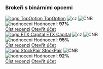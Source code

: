 <!DOCTYPE html>
<html lang="cs">
<head>
  <title>Brokeři s binárními opcemi</title>
  <meta charset="utf-8">
  <link href="style.css" rel="stylesheet">
</head>

<body>
  <div id="brokeri-box">
   <h3 class="brokeri-nadpis">Brokeři s binárními opcemi</h3> 
   <div class="broker">
     <div class="broker-top">
      <a href="#" title="TopOption">
        <img src="img/topoption-logo.png" alt="logo TopOption">
      </a>
      <a class="broker-top-odkaz" href="http://blog.forexsrovnavac.cz/topoption" title="TopOption">TopOption</a>
      <img class="ikona" src="img/cz.png" alt="cz">
      <img class="ikona" src="img/cnb.png" alt="ČNB">
     </div>
     <div class="hodnoceni">
      <img src="img/hodnoceni.png" alt="hodnoceni">
      Hodnocení: <b>97%</b>
     </div>
     <a class="recenze" href="http://forexsrovnavac.cz/topoption" title"Číst recenzi">Číst recenzi</a>
     <a class="ucet" href="http://blog.forexsrovnavac.cz/topoption" title"Otevřít účet">Otevřít účet</a>
   </div> 
    <div class="broker">
     <div class="broker-top">
      <a href="#" title="TopOption">
        <img src="img/etxcapital-logo.png" alt="logo ETX Capital">
      </a>
      <a class="broker-top-odkaz" href="#" title="ETX Capital">ETX Capital</a>
      <img class="ikona" src="img/cz.png" alt="cz">
      <img class="ikona" src="img/cnb.png" alt="ČNB">
     </div>
     <div class="hodnoceni">
      <img src="img/hodnoceni.png" alt="hodnoceni">
      Hodnocení: <b>95%</b>
     </div>
     <a class="recenze" href="#" title"Číst recenzi">Číst recenzi</a>
     <a class="ucet" href="#" title"Otevřít účet">Otevřít účet</a>
   </div> 
    <div class="broker">
     <div class="broker-top">
      <a href="#" title="TopOption">
        <img src="img/stockpair-logo.png" alt="logo StockPair">
      </a>
      <a class="broker-top-odkaz" href="#" title="StockPair">StockPair</a>
      <img class="ikona" src="img/cnb.png" alt="ČNB">
     </div>
     <div class="hodnoceni">
      <img src="img/hodnoceni.png" alt="hodnoceni">
      Hodnocení: <b>92%</b>
     </div>
     <a class="recenze" href="#" title"Číst recenzi">Číst recenzi</a>
     <a class="ucet" href="#" title"Otevřít účet">Otevřít účet</a>
   </div> 
  </div>
</body>

</html>
